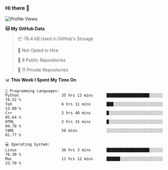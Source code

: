 ### Hi there 👋

<!--
**huayuan4396/huayuan4396** is a ✨ _special_ ✨ repository because its `README.md` (this file) appears on your GitHub profile.

Here are some ideas to get you started:

- 🔭 I’m currently working on ...
- 🌱 I’m currently learning ...
- 👯 I’m looking to collaborate on ...
- 🤔 I’m looking for help with ...
- 💬 Ask me about ...
- 📫 How to reach me: ...
- 😄 Pronouns: ...
- ⚡ Fun fact: ...
-->

<!--START_SECTION:waka-->
![Profile Views](http://img.shields.io/badge/Profile%20Views-0-blue)

**🐱 My GitHub Data** 

> 📦 78.4 kB Used in GitHub's Storage 
 > 
> 🚫 Not Opted to Hire
 > 
> 📜 8 Public Repositories 
 > 
> 🔑 11 Private Repositories 
 > 
📊 **This Week I Spent My Time On** 

```text
💬 Programming Languages: 
Python                   35 hrs 13 mins      ███████████████████░░░░░░   74.52 % 
TeX                      6 hrs 11 mins       ███░░░░░░░░░░░░░░░░░░░░░░   13.09 % 
C++                      2 hrs 40 mins       █░░░░░░░░░░░░░░░░░░░░░░░░   05.64 % 
HTML                     2 hrs 15 mins       █░░░░░░░░░░░░░░░░░░░░░░░░   04.78 % 
YAML                     50 mins             ░░░░░░░░░░░░░░░░░░░░░░░░░   01.77 % 

💻 Operating System: 
Linux                    36 hrs 3 mins       ███████████████████░░░░░░   76.30 % 
Mac                      11 hrs 12 mins      ██████░░░░░░░░░░░░░░░░░░░   23.70 % 
```


<!--END_SECTION:waka-->
